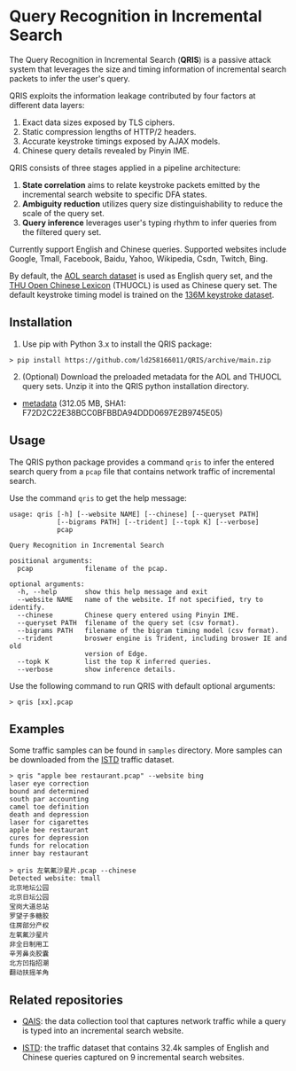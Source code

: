 # Query Recognition in Incremental Search

The Query Recognition in Incremental Search (**QRIS**) is a passive attack system that leverages the size and timing information of incremental search packets to infer the user's query.

QRIS exploits the information leakage contributed by four factors at different data layers:
1. Exact data sizes exposed by TLS ciphers.
2. Static compression lengths of HTTP/2 headers.
3. Accurate keystroke timings exposed by AJAX models.
4. Chinese query details revealed by Pinyin IME.
	
QRIS consists of three stages applied in a pipeline architecture:
1. **State correlation** aims to relate keystroke packets emitted by the incremental search website to specific DFA states.
2. **Ambiguity reduction** utilizes query size distinguishability to reduce the scale of the query set.
3. **Query inference** leverages user's typing rhythm to infer queries from the filtered query set.

Currently support English and Chinese queries. Supported websites include Google, Tmall, Facebook, Baidu, Yahoo, Wikipedia, Csdn, Twitch, Bing.

By default, the [AOL search dataset](https://jeffhuang.com/search_query_logs.html) is used as English query set, and the [THU Open Chinese Lexicon](http://thuocl.thunlp.org/) (THUOCL) is used as Chinese query set. The default keystroke timing model is trained on the [136M keystroke dataset](https://userinterfaces.aalto.fi/136Mkeystrokes/).


## Installation

1. Use pip with Python 3.x to install the QRIS package:

```
> pip install https://github.com/ld258166011/QRIS/archive/main.zip
```

2. (Optional) Download the preloaded metadata for the AOL and THUOCL query sets. Unzip it into the QRIS python installation directory.

* [metadata](https://mega.nz/file/9cxgGLiZ#-IMdSSrYKPPqt7QQD4qUbtZwoMMPxQ9OH3DVOuJZtC0) (312.05 MB, SHA1: F72D2C22E38BCC0BFBBDA94DDD0697E2B9745E05)


## Usage

The QRIS python package provides a command `qris` to infer the entered search query from a `pcap` file that contains network traffic of incremental search.

Use the command `qris` to get the help message:

```
usage: qris [-h] [--website NAME] [--chinese] [--queryset PATH]
            [--bigrams PATH] [--trident] [--topk K] [--verbose]
            pcap

Query Recognition in Incremental Search

positional arguments:
  pcap             filename of the pcap.

optional arguments:
  -h, --help       show this help message and exit
  --website NAME   name of the website. If not specified, try to identify.
  --chinese        Chinese query entered using Pinyin IME.
  --queryset PATH  filename of the query set (csv format).
  --bigrams PATH   filename of the bigram timing model (csv format).
  --trident        broswer engine is Trident, including broswer IE and old
                   version of Edge.
  --topk K         list the top K inferred queries.
  --verbose        show inference details.
```

Use the following command to run QRIS with default optional arguments:

```
> qris [xx].pcap
```


## Examples

Some traffic samples can be found in `samples` directory. More samples can be downloaded from the [ISTD](#related-repositories) traffic dataset.

```
> qris "apple bee restaurant.pcap" --website bing
laser eye correction
bound and determined
south par accounting
camel toe definition
death and depression
laser for cigarettes
apple bee restaurant
cures for depression
funds for relocation
inner bay restaurant

> qris 左氧氟沙星片.pcap --chinese
Detected website: tmall
北京地坛公园
北京日坛公园
宝岗大道总站
罗望子多糖胶
住房部分产权
左氧氟沙星片
非全日制用工
辛芳鼻炎胶囊
北方凹指招潮
翻动扶摇羊角
```


## Related repositories

* [QAIS](https://github.com/ld258166011/QAIS): the data collection tool that captures network traffic while a query is typed into an incremental search website.

* [ISTD](https://github.com/ld258166011/ISTD): the traffic dataset that contains 32.4k samples of English and Chinese queries captured on 9 incremental search websites.
